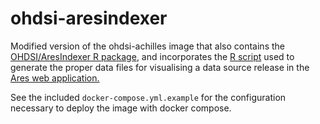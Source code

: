 # ohdsi-aresindexer

Modified version of the ohdsi-achilles image that also contains the
[OHDSI/AresIndexer R package](https://github.com/OHDSI/AresIndexer), and
incorporates the [R script](https://github.com/OHDSI/Ares/blob/main/docs/index.md)
used to generate the proper data files for visualising a data source release in
the [Ares web application.](https://github.com/edencehealth/ohdsi-ares)

See the included `docker-compose.yml.example` for the configuration necessary
to deploy the image with docker compose.
